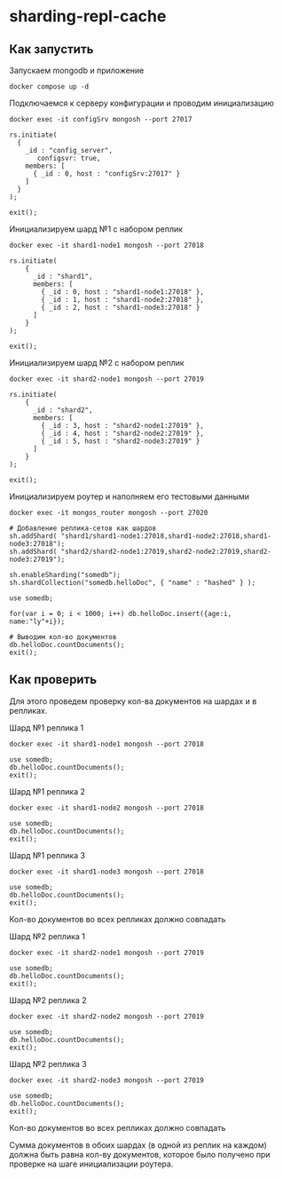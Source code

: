 # sharding-repl-cache

## Как запустить

Запускаем mongodb и приложение

```shell
docker compose up -d
```

Подключаемся к серверу конфигурации и проводим инициализацию

```shell
docker exec -it configSrv mongosh --port 27017
```

```shell
rs.initiate(
  {
    _id : "config_server",
       configsvr: true,
    members: [
      { _id : 0, host : "configSrv:27017" }
    ]
  }
);

exit();
```

Инициализируем шард №1 с набором реплик

```shell
docker exec -it shard1-node1 mongosh --port 27018
```

```shell
rs.initiate(
    {
      _id : "shard1",
      members: [
        { _id : 0, host : "shard1-node1:27018" },
        { _id : 1, host : "shard1-node2:27018" },
        { _id : 2, host : "shard1-node3:27018" }
      ]
    }
);

exit();
```

Инициализируем шард №2 с набором реплик

```shell
docker exec -it shard2-node1 mongosh --port 27019
```

```shell
rs.initiate(
    {
      _id : "shard2",
      members: [
        { _id : 3, host : "shard2-node1:27019" },
        { _id : 4, host : "shard2-node2:27019" },
        { _id : 5, host : "shard2-node3:27019" }
      ]
    }
);

exit();
```

Инициализируем роутер и наполняем его тестовыми данными

```shell
docker exec -it mongos_router mongosh --port 27020
```

```shell
# Добавление реплика-сетов как шардов
sh.addShard( "shard1/shard1-node1:27018,shard1-node2:27018,shard1-node3:27018");
sh.addShard( "shard2/shard2-node1:27019,shard2-node2:27019,shard2-node3:27019");

sh.enableSharding("somedb");
sh.shardCollection("somedb.helloDoc", { "name" : "hashed" } );

use somedb;

for(var i = 0; i < 1000; i++) db.helloDoc.insert({age:i, name:"ly"+i});

# Выводим кол-во документов
db.helloDoc.countDocuments();
exit();
```

## Как проверить

Для этого проведем проверку кол-ва документов на шардах и в репликах.

Шард №1 реплика 1

```shell
docker exec -it shard1-node1 mongosh --port 27018
```

```shell
use somedb;
db.helloDoc.countDocuments();
exit();
```

Шард №1 реплика 2

```shell
docker exec -it shard1-node2 mongosh --port 27018
```

```shell
use somedb;
db.helloDoc.countDocuments();
exit();
```

Шард №1 реплика 3

```shell
docker exec -it shard1-node3 mongosh --port 27018
```

```shell
use somedb;
db.helloDoc.countDocuments();
exit();
```

Кол-во документов во всех репликах должно совпадать

Шард №2 реплика 1

```shell
docker exec -it shard2-node1 mongosh --port 27019
```

```shell
use somedb;
db.helloDoc.countDocuments();
exit();
```

Шард №2 реплика 2

```shell
docker exec -it shard2-node2 mongosh --port 27019
```

```shell
use somedb;
db.helloDoc.countDocuments();
exit();
```

Шард №2 реплика 3

```shell
docker exec -it shard2-node3 mongosh --port 27019
```

```shell
use somedb;
db.helloDoc.countDocuments();
exit();
```

Кол-во документов во всех репликах должно совпадать

Сумма документов в обоих шардах (в одной из реплик на каждом) должна быть равна кол-ву документов, которое было получено при проверке на шаге инициализации роутера.